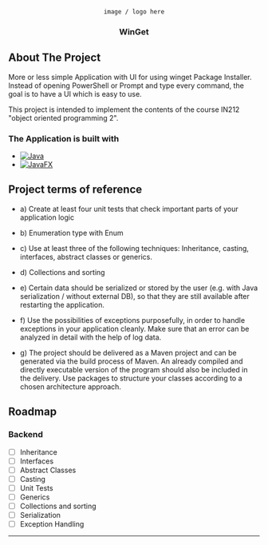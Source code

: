 <!-- LOGO AND TITLE -->
<a name="readme-top"></a>
<br />
<div align="center">

    image / logo here

  <h3 align="center">WinGet</h3>
</div>

<!-- PROJECT DESCRIPTION -->
## About The Project

More or less simple Application with UI for using winget Package Installer.
Instead of opening PowerShell or Prompt and type every command, the goal is to have a UI which is easy to use.

This project is intended to implement the contents of the course IN212 "object oriented programming 2".

### The Application is built with

* [![Java][Java]][Java-url]
* [![JavaFX][JavaFX]][JavaFX-url]

<!-- PROJECT CONDITIONS -->
## Project terms of reference

- a) Create at least four unit tests that check important parts of your application logic

- b) Enumeration type with Enum

- c) Use at least three of the following techniques: Inheritance, casting, interfaces, abstract classes or generics.

- d) Collections and sorting

- e) Certain data should be serialized or stored by the user (e.g. with Java serialization / without external DB), so that they are still available after restarting the application.

- f) Use the possibilities of exceptions purposefully, in order to handle exceptions in your application cleanly. Make sure that an error can be analyzed in detail with the help of log data.

- g) The project should be delivered as a Maven project and can be generated via the build process of Maven. An already compiled and directly executable version of the program should also be included in the delivery. Use packages to structure your classes according to a chosen architecture approach.


<!-- ROADMAP -->
## Roadmap

### Backend

- [ ] Inheritance
- [ ] Interfaces
- [ ] Abstract Classes
- [ ] Casting
- [ ] Unit Tests
- [ ] Generics
- [ ] Collections and sorting
- [ ] Serialization
- [ ] Exception Handling

___


<!-- MARKDOWN LINKS & IMAGES -->
<!-- https://www.markdownguide.org/basic-syntax/#reference-style-links -->
[Java]: https://img.shields.io/badge/java-000000?style=flat&logo=appveyor
[Java-url]: https://www.java.com/de/
[JavaFX]: https://img.shields.io/badge/javaFX-20232A?style=flat&logo=appveyor
[JavaFX-url]: https://www.oracle.com/ch-de/java/technologies/javase/javafx-overview.html